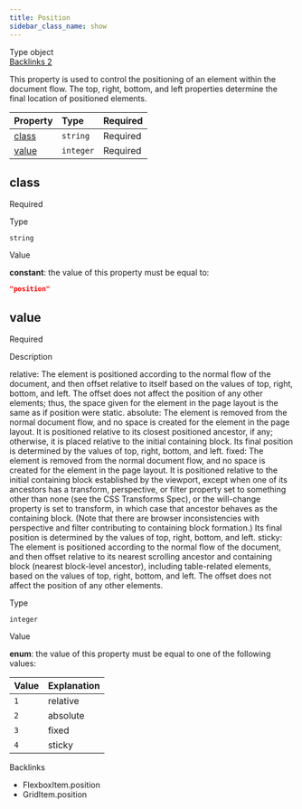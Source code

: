 ```yaml
---
title: Position
sidebar_class_name: show
---
```


<div className="section-badges">

<div className="badge type">
        <span className="label">Type</span>
        <span className="value">object</span>
      </div>

<a href="#backlinks" className="badge backlinks">
          <span className="label">Backlinks</span>
          <span className="value">2</span>
        </a>

</div>

This property is used to control the positioning of an element within the document flow. The top, right, bottom, and left properties determine the final location of positioned elements.

<div className="property-preview">

<div className="property-table">

| Property        | Type      | Required                                            |
| :-------------- | :-------- | :-------------------------------------------------- |
| [class](#class) | `string`  | <span className="property-required">Required</span> |
| [value](#value) | `integer` | <span className="property-required">Required</span> |

</div>

</div>

<div className="property">

<div className="property-heading">

## class

<span className="property-required">Required</span>

</div>

<div className="property-item">

Type

`string`

</div>

<div className="property-item">

Value

<div className="value-description">

**constant**: the value of this property must be equal to:

```json
"position"
```

</div>

</div>

</div>

<div className="property">

<div className="property-heading">

## value

<span className="property-required">Required</span>

</div>

<div className="property-item">

Description

relative:  The element is positioned according to the normal flow of the document,  and then offset relative to itself based on the values of top, right, bottom, and left.  The offset does not affect the position of any other elements;  thus, the space given for the element in the page layout is the same as if position were static.
absolute: The element is removed from the normal document flow,  and no space is created for the element in the page layout.  It is positioned relative to its closest positioned ancestor, if any;  otherwise, it is placed relative to the initial containing block.  Its final position is determined by the values of top, right, bottom, and left.
fixed: The element is removed from the normal document flow,  and no space is created for the element in the page layout.  It is positioned relative to the initial containing block established by the viewport,  except when one of its ancestors has a transform, perspective,  or filter property set to something other than none (see the CSS Transforms Spec),  or the will-change property is set to transform, in which case that ancestor behaves as the containing block.  (Note that there are browser inconsistencies with perspective and filter contributing to containing block formation.)  Its final position is determined by the values of top, right, bottom, and left.
sticky: The element is positioned according to the normal flow of the document,  and then offset relative to its nearest scrolling ancestor and containing block (nearest block-level ancestor),  including table-related elements, based on the values of top, right, bottom, and left.  The offset does not affect the position of any other elements.

</div>

<div className="property-item">

Type

`integer`

</div>

<div className="property-item">

Value

<div className="value-description">

**enum**: the value of this property must be equal to one of the following values:

| Value | Explanation                                      |
| :---- | :----------------------------------------------- |
| `1`   | <div className="enum-description">relative</div> |
| `2`   | <div className="enum-description">absolute</div> |
| `3`   | <div className="enum-description">fixed</div>    |
| `4`   | <div className="enum-description">sticky</div>   |

</div>

</div>

</div>

<div id="backlinks" className="section-backlinks">

<div className="backlinks-title">Backlinks</div>

<ul className="backlinks-list">

<li className="backlink">
      <Link to='/specs/layout/flexbox-item#position'>FlexboxItem.position</Link>
      </li>

<li className="backlink">
      <Link to='/specs/layout/grid-item#position'>GridItem.position</Link>
      </li>

</ul>

</div>
